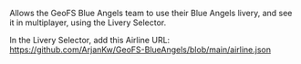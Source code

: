 Allows the GeoFS Blue Angels team to use their Blue Angels livery, and see it in multiplayer, using the Livery Selector.

In the Livery Selector, add this Airline URL: https://github.com/ArjanKw/GeoFS-BlueAngels/blob/main/airline.json